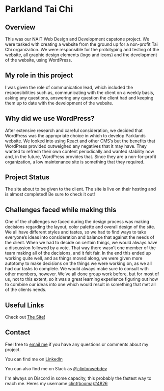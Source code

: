 # Parkland Tai Chi

## Overview
This was our NAIT Web Design and Development capstone project. We were tasked with creating a website from the ground up for a non-profit Tai Chi organization. We were responsible for the prototyping and testing of the website, all graphic design elements (logo and icons) and the development of the website, using WordPress. 

## My role in this project
I was given the role of communication lead, which included the responsibilities such as, communicating with the client on a weekly basis, asking any questions, answering any question the client had and keeping them up to date with the development of the website. 

## Why did we use WordPress?
After extensive research and careful consideration, we decided that WordPress was the appropriate choice in which to develop Parklands website. We looked into using React and other CMS’s but the benefits that WordPress provided outweighed any negatives that it may have. They wanted to refresh their own content periodically and wanted stability now and, in the future, WordPress provides that. Since they are a non-for-profit organization, a low maintenance site is something that they required. 

## Project Status
The site about to be given to the client. The site is live on their hosting and is almost completed! Be sure to check it out!

## Challenges faced while making this
One of the challenges we faced during the design process was making decisions regarding the layout, color palette and overall design of the site. We all have different styles and tastes, so we had to find ways to take everyone’s ideas into consideration and balance that against the needs of the client. When we had to decide on certain things, we would always have a discussion followed by a vote. That way there wasn’t one member of the team making all of the decisions, and it felt fair. In the end this ended up working quite well, and as things moved along, we were given more autotomy to make decisions on the things we were working on, as we all had our tasks to complete. We would always make sure to consult with other members, however. We’ve all done group work before, but for most of us, not to this extent, so it was a great learning experience figuring out how to combine our ideas into one which would result in something that met all of the clients needs.

## Useful Links
Check out <a href="https://parklandtaichi.com" target="_blank">The Site!</a>

## Contact
Feel free to [email me](mailto:clintondgorda@gmail.com) if you have any questions or comments about my project.

You can find me on <a href="https://www.linkedin.com/in/clintonjewett/" target="_blank">LinkedIn</a>

You can also find me on Slack as <a href="https://clintssandbox.slack.com/team/U051WJSE588" target="_blank">@clintonwebdev</a>

I'm always on Discord in some capacity, this probably the fastest way to reach me. Heres my username <a href="https://discordapp.com/users/123456789012345678" target="_blank">clint(booma)#4826</a>
